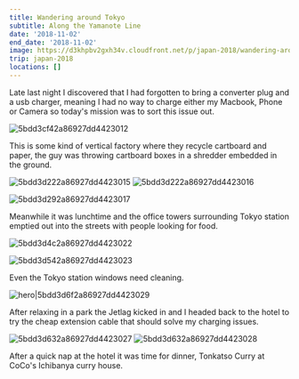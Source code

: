 ```yaml
---
title: Wandering around Tokyo
subtitle: Along the Yamanote Line
date: '2018-11-02'
end_date: '2018-11-02'
image: https://d3khpbv2gxh34v.cloudfront.net/p/japan-2018/wandering-around-tokyo/5bdd3c962a86927dd442300d.jpg
trip: japan-2018
locations: []
---
```


Late last night I discovered that I had forgotten to bring a converter plug and a usb charger, meaning I had no way to charge either my Macbook, Phone or Camera so today's mission was to sort this issue out.

![5bdd3cf42a86927dd4423012](https://d3khpbv2gxh34v.cloudfront.net/p/japan-2018/wandering-around-tokyo/5bdd3d2c2a86927dd4423019.jpg "1.5")

This is some kind of vertical factory where they recycle cartboard and paper, the guy was throwing cartboard boxes in a shredder embedded in the ground.

![5bdd3d222a86927dd4423015](https://d3khpbv2gxh34v.cloudfront.net/p/japan-2018/wandering-around-tokyo/5bdd3d292a86927dd4423018.jpg "1.5")
![5bdd3d222a86927dd4423016](https://d3khpbv2gxh34v.cloudfront.net/p/japan-2018/wandering-around-tokyo/5bdd3d3d2a86927dd442301e.jpg "1.5")

![5bdd3d292a86927dd4423017](https://d3khpbv2gxh34v.cloudfront.net/p/japan-2018/wandering-around-tokyo/5bdd3d422a86927dd442301f.jpg "1.5")

Meanwhile it was lunchtime and the office towers surrounding Tokyo station emptied out into the streets with people looking for food.

![5bdd3d4c2a86927dd4423022](https://d3khpbv2gxh34v.cloudfront.net/p/japan-2018/wandering-around-tokyo/5bdd3d582a86927dd4423024.jpg "1.5")

![5bdd3d542a86927dd4423023](https://d3khpbv2gxh34v.cloudfront.net/p/japan-2018/wandering-around-tokyo/5bdd3d5e2a86927dd4423025.jpg "1.5")

Even the Tokyo station windows need cleaning.

![hero|5bdd3d6f2a86927dd4423029](https://d3khpbv2gxh34v.cloudfront.net/p/japan-2018/wandering-around-tokyo/5bdd3d6f2a86927dd4423029.jpg "1.5")

After relaxing in a park the Jetlag kicked in and I headed back to the hotel to try the cheap extension cable that should solve my charging issues.

![5bdd3d632a86927dd4423027](https://d3khpbv2gxh34v.cloudfront.net/p/japan-2018/wandering-around-tokyo/5bdd3da32a86927dd442302d.jpg "1.5")
![5bdd3d632a86927dd4423028](https://d3khpbv2gxh34v.cloudfront.net/p/japan-2018/wandering-around-tokyo/5bdd3d9b2a86927dd442302c.jpg "1.5")

After a quick nap at the hotel it was time for dinner, Tonkatso Curry at CoCo's Ichibanya curry house.
